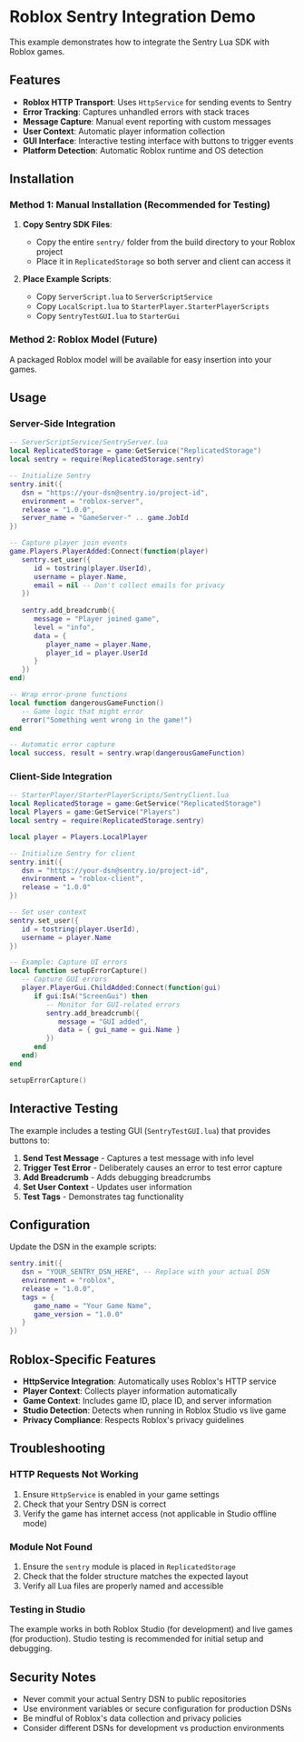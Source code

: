 # Roblox Sentry Integration Demo

This example demonstrates how to integrate the Sentry Lua SDK with Roblox games.

## Features

- **Roblox HTTP Transport**: Uses `HttpService` for sending events to Sentry
- **Error Tracking**: Captures unhandled errors with stack traces
- **Message Capture**: Manual event reporting with custom messages
- **User Context**: Automatic player information collection
- **GUI Interface**: Interactive testing interface with buttons to trigger events
- **Platform Detection**: Automatic Roblox runtime and OS detection

## Installation

### Method 1: Manual Installation (Recommended for Testing)

1. **Copy Sentry SDK Files**:
   - Copy the entire `sentry/` folder from the build directory to your Roblox project
   - Place it in `ReplicatedStorage` so both server and client can access it

2. **Place Example Scripts**:
   - Copy `ServerScript.lua` to `ServerScriptService`
   - Copy `LocalScript.lua` to `StarterPlayer.StarterPlayerScripts`
   - Copy `SentryTestGUI.lua` to `StarterGui`

### Method 2: Roblox Model (Future)

A packaged Roblox model will be available for easy insertion into your games.

## Usage

### Server-Side Integration

```lua
-- ServerScriptService/SentryServer.lua
local ReplicatedStorage = game:GetService("ReplicatedStorage")
local sentry = require(ReplicatedStorage.sentry)

-- Initialize Sentry
sentry.init({
   dsn = "https://your-dsn@sentry.io/project-id",
   environment = "roblox-server",
   release = "1.0.0",
   server_name = "GameServer-" .. game.JobId
})

-- Capture player join events
game.Players.PlayerAdded:Connect(function(player)
   sentry.set_user({
      id = tostring(player.UserId),
      username = player.Name,
      email = nil -- Don't collect emails for privacy
   })
   
   sentry.add_breadcrumb({
      message = "Player joined game",
      level = "info",
      data = {
         player_name = player.Name,
         player_id = player.UserId
      }
   })
end)

-- Wrap error-prone functions
local function dangerousGameFunction()
   -- Game logic that might error
   error("Something went wrong in the game!")
end

-- Automatic error capture
local success, result = sentry.wrap(dangerousGameFunction)
```

### Client-Side Integration

```lua
-- StarterPlayer/StarterPlayerScripts/SentryClient.lua
local ReplicatedStorage = game:GetService("ReplicatedStorage")
local Players = game:GetService("Players")
local sentry = require(ReplicatedStorage.sentry)

local player = Players.LocalPlayer

-- Initialize Sentry for client
sentry.init({
   dsn = "https://your-dsn@sentry.io/project-id",
   environment = "roblox-client",
   release = "1.0.0"
})

-- Set user context
sentry.set_user({
   id = tostring(player.UserId),
   username = player.Name
})

-- Example: Capture UI errors
local function setupErrorCapture()
   -- Capture GUI errors
   player.PlayerGui.ChildAdded:Connect(function(gui)
      if gui:IsA("ScreenGui") then
         -- Monitor for GUI-related errors
         sentry.add_breadcrumb({
            message = "GUI added",
            data = { gui_name = gui.Name }
         })
      end
   end)
end

setupErrorCapture()
```

## Interactive Testing

The example includes a testing GUI (`SentryTestGUI.lua`) that provides buttons to:

1. **Send Test Message** - Captures a test message with info level
2. **Trigger Test Error** - Deliberately causes an error to test error capture
3. **Add Breadcrumb** - Adds debugging breadcrumbs
4. **Set User Context** - Updates user information
5. **Test Tags** - Demonstrates tag functionality

## Configuration

Update the DSN in the example scripts:

```lua
sentry.init({
   dsn = "YOUR_SENTRY_DSN_HERE", -- Replace with your actual DSN
   environment = "roblox",
   release = "1.0.0",
   tags = {
      game_name = "Your Game Name",
      game_version = "1.0.0"
   }
})
```

## Roblox-Specific Features

- **HttpService Integration**: Automatically uses Roblox's HTTP service
- **Player Context**: Collects player information automatically
- **Game Context**: Includes game ID, place ID, and server information
- **Studio Detection**: Detects when running in Roblox Studio vs live game
- **Privacy Compliance**: Respects Roblox's privacy guidelines

## Troubleshooting

### HTTP Requests Not Working

1. Ensure `HttpService` is enabled in your game settings
2. Check that your Sentry DSN is correct
3. Verify the game has internet access (not applicable in Studio offline mode)

### Module Not Found

1. Ensure the `sentry` module is placed in `ReplicatedStorage`
2. Check that the folder structure matches the expected layout
3. Verify all Lua files are properly named and accessible

### Testing in Studio

The example works in both Roblox Studio (for development) and live games (for production). Studio testing is recommended for initial setup and debugging.

## Security Notes

- Never commit your actual Sentry DSN to public repositories
- Use environment variables or secure configuration for production DSNs
- Be mindful of Roblox's data collection and privacy policies
- Consider different DSNs for development vs production environments